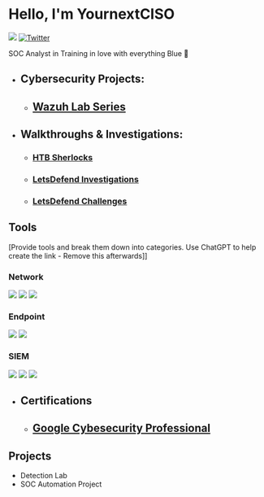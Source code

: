 
# Hello, I'm YournextCISO
<a href="https://www.linkedin.com/in/ndesylvarius/"><img src="https://img.shields.io/badge/-LinkedIn-0072b1?&style=for-the-badge&logo=linkedin&logoColor=white" /></a>
[![Twitter](https://img.shields.io/twitter/url/https/twitter.com/YournextCISO.svg?style=social&label=Follow%20%40YournextCISO)](https://twitter.com/YournextCISO)



SOC Analyst in Training in love with everything Blue 💙

- ##  Cybersecurity Projects:
     - ## [Wazuh Lab Series](https://github.com/YournextCISO/Wazuh-Lab-Series/blob/main/README.md)



- ## Walkthroughs & Investigations:
     - ### [HTB Sherlocks](https://github.com/YournextCISO/HTB_SHERLOCKS)
     - ### [LetsDefend Investigations](https://github.com/YournextCISO/Letsdefend-Investigations)
     - ### [LetsDefend Challenges](https://github.com/YournextCISO/Letsdefend-Challenges)

## Tools
[Provide tools and break them down into categories. Use ChatGPT to help create the link - Remove this afterwards]]

### Network
<div>
    <img src="https://img.shields.io/badge/-Wireshark-1679A7?&style=for-the-badge&logo=Wireshark&logoColor=white" />
    <img src="https://img.shields.io/badge/-Suricata-EF3B2D?&style=for-the-badge&logo=Suricata&logoColor=white" />
    <img src="https://img.shields.io/badge/-Zeek-777BB4?&style=for-the-badge&logo=Zeek&logoColor=white" />
</div>

### Endpoint
<div>
    <img src="https://img.shields.io/badge/-Microsoft_Defender_for_Endpoint-00A4EF?&style=for-the-badge&logo=Microsoft&logoColor=white" />
    <img src="https://img.shields.io/badge/-Velociraptor-4B275F?&style=for-the-badge&logo=Velociraptor&logoColor=white" />
</div>

### SIEM
<div>
    <img src="https://img.shields.io/badge/-Microsoft_Sentinel-0078D4?&style=for-the-badge&logo=Microsoft&logoColor=white" />
    <img src="https://img.shields.io/badge/-Splunk-000000?&style=for-the-badge&logo=Splunk&logoColor=white" />
    <img src="https://img.shields.io/badge/-Elastic-005571?&style=for-the-badge&logo=Elastic&logoColor=white" />
</div>

- ## Certifications
   - ## [Google Cybesecurity Professional](https://www.credly.com/badges/ccb9dc9a-b5bd-40d0-bd57-71e1fc5f9882/public_url)

## Projects
- Detection Lab
- SOC Automation Project
